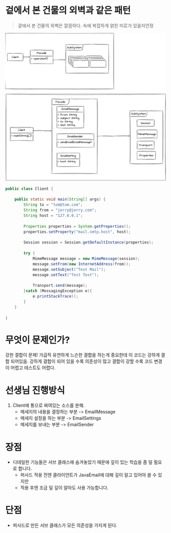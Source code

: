 # 겉에서 본 건물의 외벽과 같은 패턴
> 겉에서 본 건물의 외벽은 깔끔하다. 속에 복잡하게 얽힌 미로가 있을지언정

![퍼사드 패턴 클래스 다이어그램](./Facade.drawio.png)

```java
public class Client {

    public static void main(String[] args) {
        String to = "tom@tom.com";
        String from = "jerry@jerry.com";
        String host = "127.0.0.1";

        Properties properties = System.getProperties();
        properties.setProperty("mail.smtp.host", host);

        Session session = Session.getDefaultInstance(properties);

        try {
            MimeMessage message = new MimeMessage(session);
            message.setFrom(new InternetAddress(from));
            message.setSubject("Test Mail");
            message.setText("Test Text");

            Transport.send(message);
        }catch (MessagingException e){
            e.printStackTrace();
        }
    }

}
```

# 무엇이 문제인가?
강한 결합이 문제!
가급적 유연하게 느슨한 결합을 하는게 중요한데 이 코드는 강하게 결합 되어있음.
강하게 결합이 되어 있을 수록 의존성이 많고 결합이 강할 수록 코드 변경이 어렵고 테스트도 어렵다.

# 선생님 진행방식
1. Client에 통으로 짜여있는 소스를 분해.
    - 메세지의 내용을 결정하는 부분 -> EmailMessage
    - 메세지 설정을 하는 부분 -> EmailSettings
    - 메세지를 보내는 부분 -> EmailSender

# 장점
- 디테일한 기능들은 서브 클래스에 숨겨놓았기 때문에 깊이 있는 학습을 좀 덜 필요로 합니다.
  - 퍼사드 적용 전엔 클라이언트가 JavaEmail에 대해 깊이 알고 있어야 쓸 수 있지만
  - 적용 후엔 조금 덜 깊이 알아도 사용 가능합니다.
# 단점
- 퍼사드로 만든 서브 클래스가 모든 의존성을 가지게 된다.
